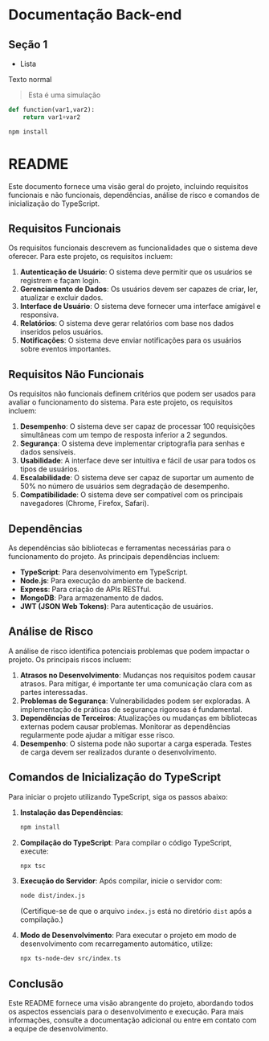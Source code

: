 # Documentação Back-end
## Seção 1

- Lista 

Texto normal
> Esta é uma simulação

```python
def function(var1,var2):
    return var1+var2
```

```bash
npm install
```
# README

Este documento fornece uma visão geral do projeto, incluindo requisitos funcionais e não funcionais, dependências, análise de risco e comandos de inicialização do TypeScript.

## Requisitos Funcionais

Os requisitos funcionais descrevem as funcionalidades que o sistema deve oferecer. Para este projeto, os requisitos incluem:

1. **Autenticação de Usuário**: O sistema deve permitir que os usuários se registrem e façam login.
2. **Gerenciamento de Dados**: Os usuários devem ser capazes de criar, ler, atualizar e excluir dados.
3. **Interface de Usuário**: O sistema deve fornecer uma interface amigável e responsiva.
4. **Relatórios**: O sistema deve gerar relatórios com base nos dados inseridos pelos usuários.
5. **Notificações**: O sistema deve enviar notificações para os usuários sobre eventos importantes.

## Requisitos Não Funcionais

Os requisitos não funcionais definem critérios que podem ser usados para avaliar o funcionamento do sistema. Para este projeto, os requisitos incluem:

1. **Desempenho**: O sistema deve ser capaz de processar 100 requisições simultâneas com um tempo de resposta inferior a 2 segundos.
2. **Segurança**: O sistema deve implementar criptografia para senhas e dados sensíveis.
3. **Usabilidade**: A interface deve ser intuitiva e fácil de usar para todos os tipos de usuários.
4. **Escalabilidade**: O sistema deve ser capaz de suportar um aumento de 50% no número de usuários sem degradação de desempenho.
5. **Compatibilidade**: O sistema deve ser compatível com os principais navegadores (Chrome, Firefox, Safari).

## Dependências

As dependências são bibliotecas e ferramentas necessárias para o funcionamento do projeto. As principais dependências incluem:

- **TypeScript**: Para desenvolvimento em TypeScript.
- **Node.js**: Para execução do ambiente de backend.
- **Express**: Para criação de APIs RESTful.
- **MongoDB**: Para armazenamento de dados.
- **JWT (JSON Web Tokens)**: Para autenticação de usuários.

## Análise de Risco

A análise de risco identifica potenciais problemas que podem impactar o projeto. Os principais riscos incluem:

1. **Atrasos no Desenvolvimento**: Mudanças nos requisitos podem causar atrasos. Para mitigar, é importante ter uma comunicação clara com as partes interessadas.
2. **Problemas de Segurança**: Vulnerabilidades podem ser exploradas. A implementação de práticas de segurança rigorosas é fundamental.
3. **Dependências de Terceiros**: Atualizações ou mudanças em bibliotecas externas podem causar problemas. Monitorar as dependências regularmente pode ajudar a mitigar esse risco.
4. **Desempenho**: O sistema pode não suportar a carga esperada. Testes de carga devem ser realizados durante o desenvolvimento.

## Comandos de Inicialização do TypeScript

Para iniciar o projeto utilizando TypeScript, siga os passos abaixo:

1. **Instalação das Dependências**:
   ```bash
   npm install
   ```

2. **Compilação do TypeScript**:
   Para compilar o código TypeScript, execute:
   ```bash
   npx tsc
   ```

3. **Execução do Servidor**:
   Após compilar, inicie o servidor com:
   ```bash
   node dist/index.js
   ```
   (Certifique-se de que o arquivo `index.js` está no diretório `dist` após a compilação.)

4. **Modo de Desenvolvimento**:
   Para executar o projeto em modo de desenvolvimento com recarregamento automático, utilize:
   ```bash
   npx ts-node-dev src/index.ts
   ```

## Conclusão

Este README fornece uma visão abrangente do projeto, abordando todos os aspectos essenciais para o desenvolvimento e execução. Para mais informações, consulte a documentação adicional ou entre em contato com a equipe de desenvolvimento.